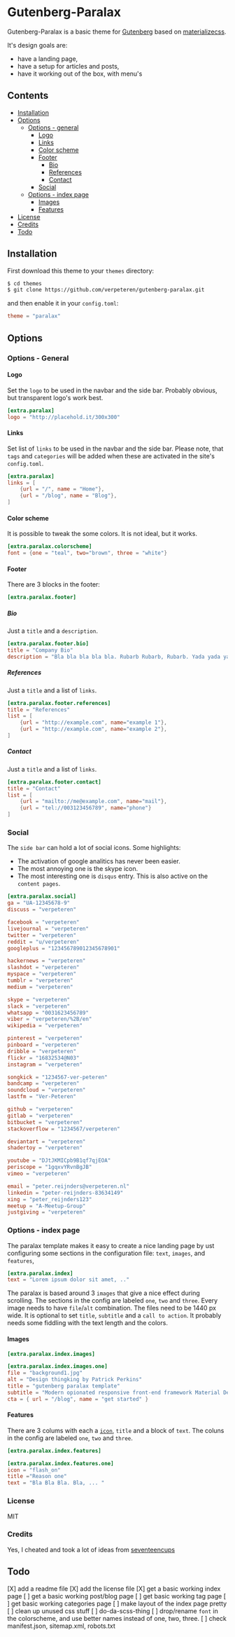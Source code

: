 # Gutenberg-Paralax

Gutenberg-Paralax is a basic theme for [Gutenberg](https://getgutenberg.io) based on [materializecss](https://materializecss.com).

It's design goals are:

* have a landing page,
* have a setup for articles and posts, 
* have it working out of the box, with menu's

## Contents

- [Installation](#installation)
- [Options](#options)
  - [Options - general ](#options-general)
    - [Logo](#logo)
    - [Links](#links)
    - [Color scheme](#color-scheme)
    - [Footer](#footer)
      - [Bio](#bio)
      - [References](#references)
      - [Contact](#contact)
    - [Social](#social)
  - [Options - index page ](#options-index-page)
    - [Images](#images)
    - [Features](#features)
- [License](license)
- [Credits](#credits)
- [Todo](#todo)

## Installation
First download this theme to your `themes` directory:

```bash
$ cd themes
$ git clone https://github.com/verpeteren/gutenberg-paralax.git
```
and then enable it in your `config.toml`:

```toml
theme = "paralax"
```

## Options 

### Options - General


#### Logo

Set the `logo` to be used in the navbar and the side bar.
Probably obvious, but transparent logo's work best.

```toml
[extra.paralax]
logo = "http://placehold.it/300x300"
```

#### Links

Set list of `links` to be used in the navbar and the side bar.
Please note, that `tags` and `categories` will be added when these are activated in the site's `config.toml`.


```toml
[extra.paralax]
links = [
    {url = "/", name = "Home"},
    {url = "/blog", name = "Blog"},
]
```

#### Color scheme

It is possible to tweak the some colors. It is not ideal, but it works.

```toml
[extra.paralax.colorscheme]
font = {one = "teal", two="brown", three = "white"}
```

#### Footer

There are 3 blocks in the footer: 

```toml
[extra.paralax.footer]
```

##### Bio

Just a `title` and a `description`.

```toml
[extra.paralax.footer.bio]
title = "Company Bio"
description = "Bla bla bla bla bla. Rubarb Rubarb, Rubarb. Yada yada yada. Bla!"
```

##### References

Just a `title` and a list of `links`.

```toml
[extra.paralax.footer.references]
title = "References"
list = [
    {url = "http://example.com", name="example 1"},
    {url = "http://example.com", name="example 2"},
]
```

##### Contact

Just a `title` and a list of `links`.

```toml
[extra.paralax.footer.contact]
title = "Contact"
list = [
    {url = "mailto://me@example.com", name="mail"},
    {url = "tel://003123456789", name="phone"}
]
```

### Social

The `side bar` can hold a lot of social icons. Some highlights:

* The activation of google analitics has never been easier.
* The most annoying one is the skype icon.
* The most interesting one is `disqus` entry. This is also active on the `content pages`.

```toml
[extra.paralax.social]
ga = "UA-12345678-9"
discuss = "verpeteren"

facebook = "verpeteren"
livejournal = "verpeteren"
twitter = "verpeteren"
reddit = "u/verpeteren"
googleplus = "123456789012345678901"

hackernews = "verpeteren"
slashdot = "verpeteren"
myspace = "verpeteren"
tumblr = "verpeteren"
medium = "verpeteren"

skype = "verpeteren"
slack = "verpeteren"
whatsapp = "0031623456789"
viber = "verpeteren/%2B/en"
wikipedia = "verpeteren"

pinterest = "verpeteren"
pinboard = "verpeteren"
dribble = "verpeteren"
flickr = "16832534@N03"
instagram = "verpeteren"

songkick = "1234567-ver-peteren"
bandcamp = "verpeteren"
soundcloud = "verpeteren"
lastfm = "Ver-Peteren"

github = "verpeteren"
gitlab = "verpeteren"
bitbucket = "verpeteren"
stackoverflow = "1234567/verpeteren"

deviantart = "verpeteren"
shadertoy = "verpeteren"

youtube = "DJtJKMICpb9B1qf7qjEOA"
periscope = "1gqxvYRvnBgJB"
vimeo = "verpeteren"

email = "peter.reijnders@verpeteren.nl"
linkedin = "peter-reijnders-83634149"
xing = "peter_reijnders123"
meetup = "A-Meetup-Group"
justgiving = "verpeteren"

```

### Options - index page

The paralax template makes it easy to create a nice landing page by ust configuring some sections in the configuration file: `text`, `images`, and `features`,

```toml
[extra.paralax.index]
text = "Lorem ipsum dolor sit amet, .."
```

The paralax is based around 3 `images` that give a nice effect during scrolling. 
The sections in the config are labeled `one`, `two` and `three`.
Every image needs to have  `file`/`alt` combination. The files need to be 1440 px wide.
It is optional to set `title`, `subtitle` and a `call to action`. It probably needs some fiddling with the text length and the colors.

#### Images

```toml
[extra.paralax.index.images]

[extra.paralax.index.images.one]
file = "background1.jpg"
alt = "Design thingking by Patrick Perkins"
title = "gutenberg paralax template"
subtitle = "Modern opionated responsive front-end framework Material Design static templates"
cta = { url = "/blog", name = "get started" }
```

#### Features

There are 3 colums with each a [`icon`](http://materializecss.com/icons.html), `title` and a block of `text`.
The coluns in the config are labeled `one`, `two` and `three`.

```toml
[extra.paralax.index.features]

[extra.paralax.index.features.one]
icon = "flash_on"
title ="Reason one"
text = "Bla Bla Bla. Bla, ... "
```
### License

MIT

### Credits

Yes, I cheated and took a lot of ideas from [seventeencups]( https://github.com/17cupsofcoffee/seventeencups.net)

## Todo
[X] add a readme file
[X] add the license file 
[X] get a basic working index page
[ ] get a basic working post/blog page
[ ] get basic working tag page
[ ] get basic working categories page
[ ] make layout of the index page pretty
[ ] clean up unused css stuff
[ ] do-da-scss-thing 
[ ] drop/rename `font` in the colorscheme, and use better names instead of one, two, three.
[ ] check manifest.json, sitemap.xml, robots.txt